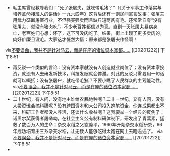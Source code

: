 - 毛主席曾经教导我们：“死了张屠夫，就吃带毛猪？”（《关于军事工作落实与培养革命接班人的讲话》一九六四年）这背后还有一则民间寓言故事：张屠夫用武力垄断屠宰行业，不但强买强卖而且缺斤短两肉有毛。还常常自夸“没有张屠夫，就没有猪肉吃”。不少老百姓都信以为真。直到一天张屠夫暴病身亡，老百姓们心想：坏了，这下可没肉吃了。结果，街上出现了更多卖肉的，肉好价廉且没毛。大家这才恍然大悟：原来都是张屠夫作怪啊！

via[不要误会，我并不是针对马云，而是在座的诸位资本家都……](https://mp.weixin.qq.com/s?__biz=MjM5NzE2NTY0Ng==&mid=2650680203&idx=1&sn=5e797f73f9961e6f01ded9907fe54ea3&chksm=bed4a4aa89a32dbc62bf4faff9fc565f5534d0859bb94353c86f6c31b4fed9db0fc03ef14828)
[[20201222]] 下午8:51
- 再反驳一个类似的言论：没有资本家就没有人创造就业岗位了；没有资本家投资，就没有人去研发新技术，科技发展就会停滞。对此的反驳只需要用一句话就可以概括：没有张屠户，就吃带毛猪？不要小瞧了人民群众的主观能动性。
via[不要误会，我并不是针对马云，而是在座的诸位资本家都……](https://mp.weixin.qq.com/s?__biz=MjM5NzE2NTY0Ng==&mid=2650680203&idx=1&sn=5e797f73f9961e6f01ded9907fe54ea3&chksm=bed4a4aa89a32dbc62bf4faff9fc565f5534d0859bb94353c86f6c31b4fed9db0fc03ef14828)
[[20201222]] 下午8:51
- 二十世纪，有人问，没有地主谁给农民地种呢？二十一世纪，又有人问，没有人投资谁会搞科研呢？没有跨国资本和大公司投入这笔资金，你连成果都出不来，科研工作者都没人养活，还谈什么收益呢？这我要举一个经典的反例了：诺贝尔奖获得者屠呦呦，在社会主义公有制科研体制下，研发出了青蒿素，拯救了数百万人的生命；杂交水稻之父袁隆平，1960年开始杂交水稻研究，66年成功培育出三系杂交水稻，让无数人能够吃得太饱在网上去瞎逼逼了。
via[不要误会，我并不是针对马云，而是在座的诸位资本家都……](https://mp.weixin.qq.com/s?__biz=MjM5NzE2NTY0Ng==&mid=2650680203&idx=1&sn=5e797f73f9961e6f01ded9907fe54ea3&chksm=bed4a4aa89a32dbc62bf4faff9fc565f5534d0859bb94353c86f6c31b4fed9db0fc03ef14828)
[[20201222]] 下午8:51
- 
